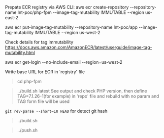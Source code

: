 Prepate ECR registry via AWS CLI:
aws ecr create-repository --repository-name lnt-poc/php-fpm --image-tag-mutability IMMUTABLE --region us-east-2

aws ecr put-image-tag-mutability --repository-name lnt-poc/app  --image-tag-mutability IMMUTABLE --region us-west-2

Check details for tag immutability https://docs.aws.amazon.com/AmazonECR/latest/userguide/image-tag-mutability.html

aws ecr get-login --no-include-email --region=us-west-2

Write base URL for ECR in 'registry' file

>cd php-fpm

>../build.sh latest
See output and check PHP version,
then define TAG=7.1.26-1(for example) in 'repo' file
and rebuild with no param and TAG form file will be used

`git rev-parse --short=10 HEAD` for detect git hash

>../build.sh 

>../push.sh
